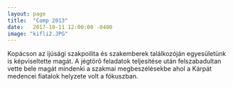 ```yaml
---
layout: page
title:  "Camp 2013"
date:   2017-10-11 12:00:00 -0400
image: "kifli2.JPG"
---
```

<p>Kopácson az ijúsági szakpoilita és szakemberek találkozóján egyesületünk is képviseltette magát. A jégtörő feladatok teljesítése után felszabadultan vette bele magát mindenki a szakmai megbeszélésekbe ahol a Kárpát medencei fiatalok helyzete volt a fókuszban.</p>

<div class="box alt">
<div class="row uniform">
<div class="4u"><span class="image fit"><img src="{{ site.url | append: site.baseurl }}/images/kifli2.JPG" alt="" /></span></div>
<div class="4u"><span class="image fit"><img src="{{ site.url | append: site.baseurl }}/images/kifli3.JPG" alt="" /></span></div>
<div class="4u$"><span class="image fit"><img src="{{ site.url | append: site.baseurl }}/images/kifli4.JPG" alt="" /></span></div>
</div>
</div>